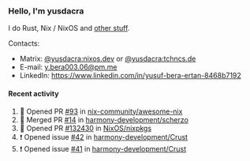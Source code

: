 ### Hello, I'm yusdacra

I do Rust, Nix / NixOS and [other stuff](https://yusdacra.gitlab.io/about).

Contacts:
- Matrix: [@yusdacra:nixos.dev](https://matrix.to/#/@yusdacra:nixos.dev) or [@yusdacra:tchncs.de](https://matrix.to/#/@yusdacra:tchncs.de)
- E-mail: y.bera003.06@pm.me
- LinkedIn: https://www.linkedin.com/in/yusuf-bera-ertan-8468b7192

#### Recent activity

<!--START_SECTION:activity-->
1. 💪 Opened PR [#93](https://github.com/nix-community/awesome-nix/pull/93) in [nix-community/awesome-nix](https://github.com/nix-community/awesome-nix)
2. 🎉 Merged PR [#14](https://github.com/harmony-development/scherzo/pull/14) in [harmony-development/scherzo](https://github.com/harmony-development/scherzo)
3. 💪 Opened PR [#132430](https://github.com/NixOS/nixpkgs/pull/132430) in [NixOS/nixpkgs](https://github.com/NixOS/nixpkgs)
4. ❗️ Opened issue [#42](https://github.com/harmony-development/Crust/issues/42) in [harmony-development/Crust](https://github.com/harmony-development/Crust)
5. ❗️ Opened issue [#41](https://github.com/harmony-development/Crust/issues/41) in [harmony-development/Crust](https://github.com/harmony-development/Crust)
<!--END_SECTION:activity-->
